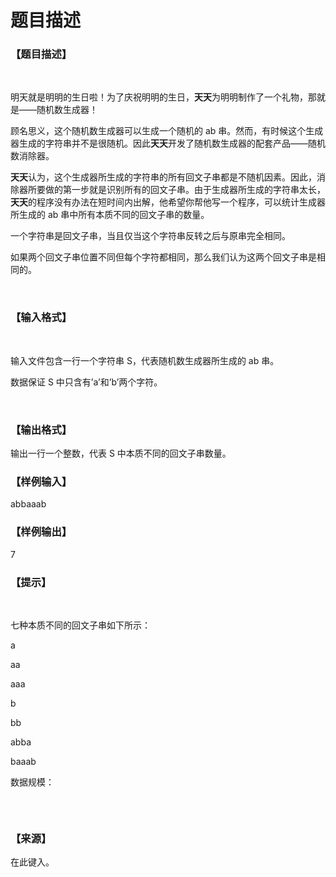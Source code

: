 # 题目描述


<h3>
【题目描述】
</h3>
<p>
<br/>
</p>
<p>
明天就是明明的生日啦！为了庆祝明明的生日，<strong>天天</strong>为明明制作了一个礼物，那就是——随机数生成器！
</p>
<p>
顾名思义，这个随机数生成器可以生成一个随机的 ab 串。然而，有时候这个生成器生成的字符串并不是很随机。因此<strong>天天</strong>开发了随机数生成器的配套产品——随机数消除器。
</p>
<p>
<strong>天天</strong>认为，这个生成器所生成的字符串的所有回文子串都是不随机因素。因此，消除器所要做的第一步就是识别所有的回文子串。由于生成器所生成的字符串太长，<strong>天天</strong>的程序没有办法在短时间内出解，他希望你帮他写一个程序，可以统计生成器所生成的 ab 串中所有本质不同的回文子串的数量。
</p>
<p>
一个字符串是回文子串，当且仅当这个字符串反转之后与原串完全相同。
</p>
<p>
如果两个回文子串位置不同但每个字符都相同，那么我们认为这两个回文子串是相同的。
</p>
<p>
<br/>
</p>
<h3>
【输入格式】
</h3>
<p>
<br/>
</p>
<p>
输入文件包含一行一个字符串 S，代表随机数生成器所生成的 ab 串。
</p>
<p>
数据保证 S 中只含有’a’和’b’两个字符。
</p>
<p>
<br/>
</p>
<h3>
【输出格式】
</h3>
<p>
输出一行一个整数，代表 S 中本质不同的回文子串数量。
</p>
<h3>
【样例输入】
</h3>
<p>
abbaaab
</p>
<h3>
【样例输出】
</h3>
<p>
7
</p>
<h3>
【提示】
</h3>
<p>
<br/>
</p>
<p>
七种本质不同的回文子串如下所示：
</p>
<p>
a
</p>
<p>
aa
</p>
<p>
aaa
</p>
<p>
b
</p>
<p>
bb
</p>
<p>
abba
</p>
<p>
baaab
</p>
<p>
数据规模：
</p>
<p>
<img src="/upload/image/20160414/20160414134644_38798.jpg" alt=""/> 
</p>
<p>
<br/>
</p>
<h3>
【来源】
</h3>
<p>
在此键入。
</p>
